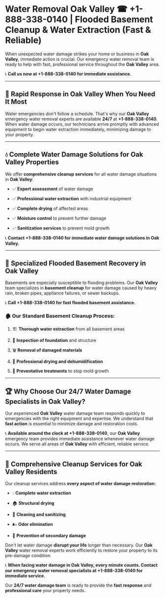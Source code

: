 # Water Removal Oak Valley ☎ +1-888-338-0140 | Flooded Basement Cleanup & Water Extraction (Fast & Reliable)

When unexpected water damage strikes your home or business in **Oak Valley**, immediate action is crucial. Our emergency water removal team is ready to help with fast, professional service throughout the **Oak Valley** area. 

📞 **Call us now at +1-888-338-0140 for immediate assistance.**
---
## 🚀 Rapid Response in Oak Valley When You Need It Most
Water emergencies don't follow a schedule. That's why our **Oak Valley** emergency water removal experts are available **24/7** at **+1-888-338-0140**. When water damage occurs, our technicians arrive promptly with advanced equipment to begin water extraction immediately, minimizing damage to your property.
---
## 💧 Complete Water Damage Solutions for Oak Valley Properties
We offer **comprehensive cleanup services** for all water damage situations in **Oak Valley**:
- ✅ **Expert assessment** of water damage  
- ✅ **Professional water extraction** with industrial equipment  
- ✅ **Complete drying** of affected areas  
- ✅ **Moisture control** to prevent further damage  
- ✅ **Sanitization services** to prevent mold growth  
📞 **Contact +1-888-338-0140 for immediate water damage solutions in Oak Valley.**
---
## 🌊 Specialized Flooded Basement Recovery in Oak Valley
Basements are especially susceptible to flooding problems. Our **Oak Valley** team specializes in **basement cleanup** for water damage caused by heavy rain, broken pipes, appliance failures, or sewer backups. 
📞 **Call +1-888-338-0140 for fast flooded basement assistance.**
### 🏚️ Our Standard Basement Cleanup Process:
1. 🏗️ **Thorough water extraction** from all basement areas  
2. 🔎 **Inspection of foundation** and structure  
3. 🗑️ **Removal of damaged materials**  
4. 💨 **Professional drying and dehumidification**  
5. 🚫 **Preventative treatments** to stop mold growth  
---
## 🏆 Why Choose Our 24/7 Water Damage Specialists in Oak Valley?
Our experienced **Oak Valley** water damage team responds quickly to emergencies with the right equipment and expertise. We understand that **fast action** is essential to minimize damage and restoration costs.
📞 **Available around the clock at +1-888-338-0140**, our **Oak Valley** emergency team provides immediate assistance whenever water damage occurs. We serve all areas of **Oak Valley** with efficient, reliable service.
---
## 🧹 Comprehensive Cleanup Services for Oak Valley Residents
Our cleanup services address **every aspect of water damage restoration**:
- 💧 **Complete water extraction**  
- 🏠 **Structural drying**  
- 🧼 **Cleaning and sanitizing**  
- 🌬️ **Odor elimination**  
- 🚫 **Prevention of secondary damage**  
Don't let water damage **disrupt your life** longer than necessary. Our **Oak Valley** water removal experts work efficiently to restore your property to its pre-damage condition.
📞 **When facing water damage in Oak Valley, every minute counts. Contact our emergency water removal specialists at +1-888-338-0140 for immediate service.**
Our **24/7 water damage team** is ready to provide the **fast response** and **professional care** your property needs.
